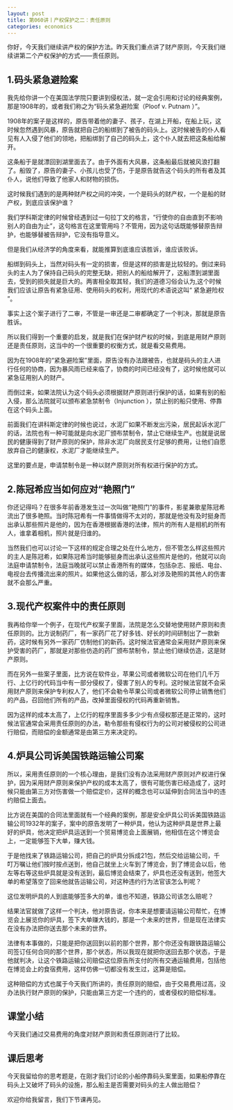 ```yaml
---
layout: post
title: 第060讲丨产权保护之二：责任原则
categories: economics
---
```


你好，今天我们继续讲产权的保护方法。昨天我们重点讲了财产原则，今天我们继续讲第二个产权保护的方式——责任原则。

## 1.码头紧急避险案

我先给你讲一个在美国法学院只要讲到侵权法，就一定会引用和讨论的经典案例，那是1908年的，或者我们称之为“码头紧急避险案（Ploof v. Putnam ）”。

1908年的案子是这样的，原告带着他的妻子、孩子，在湖上开船，在船上玩，这时候忽然遇到风暴，原告就把自己的船绑到了被告的码头上。这时候被告的仆人看见有人入侵了他们的领地，把船绑到了自己的码头上，这个仆人就去把这条船给解开。

这条船于是就漂回到湖里面去了。由于外面有大风暴，这条船最后就被风浪打翻了。船毁了，原告的妻子、小孩儿也受了伤，于是原告就告这个码头的所有者及其仆人，说他们导致了他家人和财物的损伤。

这时候我们遇到的是两种财产权之间的冲突，一个是码头的财产权，一个是船的财产权，到底应该保护谁？

我们学科斯定律的时候曾经遇到过一句拉丁文的格言，“行使你的自由直到不影响别人的自由为止”，这句格言在这里管用吗？不管用，因为这句话既能够替原告辩护，也能够替被告辩护，它没有指导意义。

但是我们从经济学的角度来看，就能推算到底谁应该胜诉，谁应该败诉。

船绑到码头上，当然对码头有一定的损害，但是这样的损害是比较轻的。倒过来码头的主人为了保持自己码头的完整无缺，把别人的船给解开了，这船漂到湖里面去，受到的损失就是巨大的。两害相全取其轻，我们的道德习俗会认为,这个时候我们应该让原告有紧急征用、使用码头的权利，用现代的术语说这叫“ 紧急避险权 ”。

事实上这个案子进行了二审，不管是一审还是二审都确定了一个判决，那就是原告胜诉。

所以我们得到一个重要的启发，就是我们在保护财产权的时候，到底是用财产原则还是责任原则，这当中的一个很重要的权衡方式，就是看交易费用。

因为在1908年的“紧急避险案”里面，原告没有办法跟被告，也就是码头的主人进行任何的协商，因为暴风雨已经来临了，协商的时间已经没有了，这时候他就可以紧急征用别人的财产。

而倒过来，如果法院认为这个码头必须根据财产原则进行保护的话，如果有别的船入侵，那么法院就可以颁布紧急禁制令（Injunction ），禁止别的船只使用、停靠在这个码头上面。

前面我们在讲科斯定律的时候也说过，水泥厂如果不断发出污染，居民起诉水泥厂的话，法院也有一种可能就是向水泥厂颁布禁制令，禁止它继续生产。也就是说居民的健康得到了财产原则的保护，除非水泥厂向居民支付足够的费用，让他们自愿放弃自己的健康权，水泥厂才能继续生产。

这里的要点是，申请禁制令是一种以财产原则对所有权进行保护的方式。

## 2.陈冠希应当如何应对“艳照门”

你还记得吗？在很多年前香港发生过一次叫做“艳照门”的事件，影星兼歌星陈冠希流出了很多艳照。当时陈冠希有一件事情做得不太对的，那就是他没有及时挺身而出承认那些照片是他的，因为在香港根据香港的法律，照片的所有人是相机的所有人，谁拿着相机，照片就是归谁的。

当然我们也可以讨论一下这样的规定合理之处在什么地方，但不管怎么样这些照片的主人是陈冠希，如果陈冠希当时能够挺身而出承认这些照片是他的，他就可以向法庭申请禁制令，法庭当晚就可以禁止香港所有的媒体，包括杂志、报纸、电台、电视台去传播流出来的照片。如果他这么做的话，那么对涉及艳照的其他人的伤害就不会那么严重。

## 3.现代产权案件中的责任原则

我再给你举一个例子，在现代产权案子里面，法院是怎么交替地使用财产原则和责任原则的。比方说制药厂，有一家药厂花了好多钱、好长的时间研制出了一款新药，这时候有另外一家药厂仿制他们的新药。这时候法官通常会采用财产原则来保护受害的药厂，那就是对那些仿造的药厂颁布禁制令，禁止他们继续仿造，这是财产原则。

而在另外一些案子里面，比方说在软件业，苹果公司或者微软公司在他们几千万行、上亿行的代码当中有一部分侵权了，侵害了别人的专利。这时候法官就不会采用财产原则来保护专利权人了，他们不会勒令苹果公司或者微软公司停止销售他们的产品，召回他们所有的产品，改掉里面侵权的代码再重新销售。

因为这样的成本太高了，上亿行的程序里面多多少少有点侵权那还是正常的，这时候法官通常会采用责任原则的办法，勒令那些有侵权行为的公司对被侵权的公司进行赔偿，而赔偿的金额通常是由第三方来决定的。

## 4.炉具公司诉美国铁路运输公司案

所以，采用责任原则的一个核心理由，是我们没有办法采用财产原则对产权进行保护，因为采用财产原则来保护产权的成本太高了，很有可能伤害已经造成了，这时候只能由第三方对伤害做一个赔偿定价，这样的概念也可以延伸到合同法当中的违约赔偿上面去。

比方说在美国的合同法里面就有一个经典的案例，那是安全炉具公司诉美国铁路运输公司1932年的案子，案中的原告发明了一种炉具，他认为这种炉具是世界上最好的炉具，他决定把炉具运送到一个贸易博览会上面展销，他相信在这个博览会上，一定能够签下大单，赚大钱。

于是他找来了铁路运输公司，把自己的炉具分拆成21包，然后交给运输公司，千叮万嘱让他们按时按点送到，他自己就坐上火车到了博览会，到了博览会以后，他左等右等这些炉具就是没有送到，最后博览会结束了，炉具也还没有送到，他签大单的希望落空了回来他就告运输公司，对这种违约行为法官该怎么判呢？

这位发明炉具的人到底能够签多大的单，谁也不知道，铁路公司该怎么赔呢？

结果法官就做了这样一个判决，他对原告说，你本来是想要请运输公司帮忙，在博览会上展览你的炉具，签下大单赚大钱的，那是一个未来的世界，但是现在法律实在没有办法把你送去那个未来的世界。

法律有本事做的，只能是把你送回到以前的那个世界，那个你还没有跟铁路运输公司签订任何合同的那个世界，那个状态，所以我现在就把你送回去那个状态，于是他就判决，让这个铁路运输公司赔偿这位原告所支付的所有交通运输费用，包括他在博览会上的食宿费用，这样仿佛一切都没有发生过，这算是赔偿。

这种赔偿的方式也属于今天我们所讲的，责任原则的赔偿，由于交易费用过高，没办法执行财产原则的保护，只能由第三方定一个违约的，或者侵权的赔偿标准。

## 课堂小结

今天我们通过交易费用的角度对财产原则和责任原则进行了比较。

## 课后思考

今天我留给你的思考题是，在刚才我们讨论的小船停靠码头案里面，如果船停靠在码头上又破坏了码头的设施，那么船主是否需要对码头的主人做出赔偿？

欢迎你给我留言，我们下节课再见。
